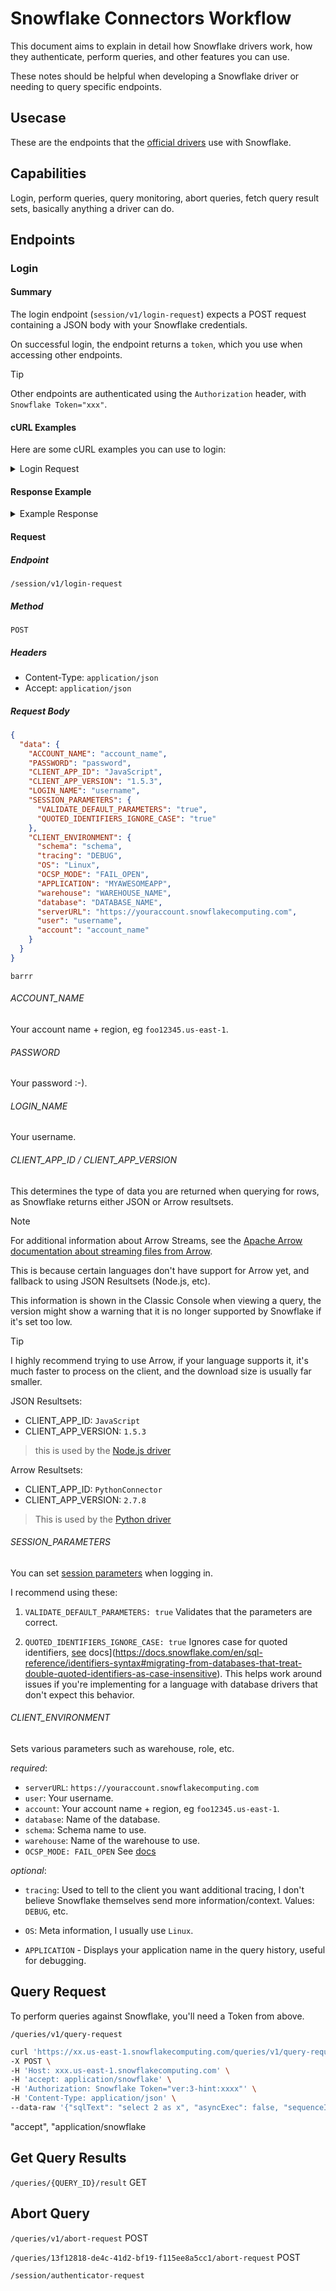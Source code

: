 # Snowflake Connectors Workflow

This document aims to explain in detail how Snowflake drivers work, how they authenticate, perform queries, and other features you can use.

These notes should be helpful when developing a Snowflake driver or needing to query specific endpoints.

## Usecase

These are the endpoints that the [official drivers](https://docs.snowflake.com/en/developer-guide/drivers) use with Snowflake.

## Capabilities

Login, perform queries, query monitoring, abort queries, fetch query result sets, basically anything a driver can do.

## Endpoints

### Login

#### Summary

The login endpoint (`session/v1/login-request`) expects a POST request containing a JSON body with your Snowflake credentials.

On successful login, the endpoint returns a `token`, which you use when accessing other endpoints.

> [!TIP]
> Other endpoints are authenticated using the `Authorization` header, with `Snowflake Token="xxx"`.

#### cURL Examples

Here are some cURL examples you can use to login:

<details>
<summary>Login Request</summary>

```bash
curl 'https://xxx.us-east-1.snowflakecomputing.com/session/v1/login-request' \
-X POST \
-H 'Host: xxx.us-east-1.snowflakecomputing.com' \
-H 'Accept: application/json' \
-H 'Content-Type: application/json' \
--data-raw '{
  "data": {
    "ACCOUNT_NAME": "xxx.us-east-1",
    "PASSWORD": "xxx",
    "CLIENT_APP_ID": "JavaScript",
    "CLIENT_APP_VERSION": "1.5.3",
    "LOGIN_NAME": "yourusername",
    "SESSION_PARAMETERS": {
      "VALIDATE_DEFAULT_PARAMETERS": "true",
      "QUOTED_IDENTIFIERS_IGNORE_CASE": "true"
    },
    "CLIENT_ENVIRONMENT": {
      "schema": "yourschema",
      "tracing": "DEBUG",
      "OS": "Linux",
      "OCSP_MODE": "FAIL_OPEN",
      "APPLICATION": "MYAWESOMEAPP",
      "warehouse": "yourwarehouse",
      "database": "yourdatabase",
      "serverURL": "https://xxx.us-east-1.snowflakecomputing.com",
      "user": "yourusername",
      "account": "xxx.us-east-1"
    }
  }
}
'
```

</details>

#### Response Example

<details>
<summary>Example Response</summary>

Valid response:

```json
{
  "data": {
    "masterToken": "ver:3-hint:xxx",
    "token": "ver:3-hint:xxx",
    "validityInSeconds": 3600,
    "masterValidityInSeconds": 14400,
    "displayUserName": "My User",
    "serverVersion": "7.44.2",
    "firstLogin": false,
    "remMeToken": null,
    "remMeValidityInSeconds": 0,
    "healthCheckInterval": 45,
    "newClientForUpgrade": null,
    "sessionId": 111111111111111,
    "parameters": [
      {
        "name": "TIMESTAMP_OUTPUT_FORMAT",
        "value": "YYYY-MM-DD HH24:MI:SS.FF3 TZHTZM"
      },
      {
        "name": "CLIENT_PREFETCH_THREADS",
        "value": 4
      },
      {
        "name": "JS_TREAT_INTEGER_AS_BIGINT",
        "value": false
      },
      {
        "name": "TIME_OUTPUT_FORMAT",
        "value": "HH24:MI:SS"
      },
      {
        "name": "CLIENT_RESULT_CHUNK_SIZE",
        "value": 160
      },
      {
        "name": "TIMESTAMP_TZ_OUTPUT_FORMAT",
        "value": ""
      },
      {
        "name": "CLIENT_SESSION_KEEP_ALIVE",
        "value": false
      },
      {
        "name": "CLIENT_OUT_OF_BAND_TELEMETRY_ENABLED",
        "value": false
      },
      {
        "name": "CLIENT_METADATA_USE_SESSION_DATABASE",
        "value": false
      },
      {
        "name": "QUERY_CONTEXT_CACHE_SIZE",
        "value": 5
      },
      {
        "name": "ENABLE_STAGE_S3_PRIVATELINK_FOR_US_EAST_1",
        "value": false
      },
      {
        "name": "TIMESTAMP_NTZ_OUTPUT_FORMAT",
        "value": "YYYY-MM-DD HH24:MI:SS.FF3"
      },
      {
        "name": "CLIENT_RESULT_PREFETCH_THREADS",
        "value": 1
      },
      {
        "name": "CLIENT_METADATA_REQUEST_USE_CONNECTION_CTX",
        "value": false
      },
      {
        "name": "CLIENT_HONOR_CLIENT_TZ_FOR_TIMESTAMP_NTZ",
        "value": true
      },
      {
        "name": "CLIENT_MEMORY_LIMIT",
        "value": 1536
      },
      {
        "name": "CLIENT_TIMESTAMP_TYPE_MAPPING",
        "value": "TIMESTAMP_LTZ"
      },
      {
        "name": "TIMEZONE",
        "value": "UTC"
      },
      {
        "name": "CLIENT_RESULT_PREFETCH_SLOTS",
        "value": 2
      },
      {
        "name": "CLIENT_TELEMETRY_ENABLED",
        "value": true
      },
      {
        "name": "CLIENT_USE_V1_QUERY_API",
        "value": true
      },
      {
        "name": "CLIENT_DISABLE_INCIDENTS",
        "value": true
      },
      {
        "name": "CLIENT_RESULT_COLUMN_CASE_INSENSITIVE",
        "value": false
      },
      {
        "name": "BINARY_OUTPUT_FORMAT",
        "value": "HEX"
      },
      {
        "name": "CSV_TIMESTAMP_FORMAT",
        "value": ""
      },
      {
        "name": "CLIENT_ENABLE_LOG_INFO_STATEMENT_PARAMETERS",
        "value": false
      },
      {
        "name": "JS_DRIVER_DISABLE_OCSP_FOR_NON_SF_ENDPOINTS",
        "value": false
      },
      {
        "name": "CLIENT_TELEMETRY_SESSIONLESS_ENABLED",
        "value": true
      },
      {
        "name": "CLIENT_CONSENT_CACHE_ID_TOKEN",
        "value": false
      },
      {
        "name": "CLIENT_FORCE_PROTECT_ID_TOKEN",
        "value": true
      },
      {
        "name": "DATE_OUTPUT_FORMAT",
        "value": "YYYY-MM-DD"
      },
      {
        "name": "CLIENT_STAGE_ARRAY_BINDING_THRESHOLD",
        "value": 65280
      },
      {
        "name": "CLIENT_SESSION_KEEP_ALIVE_HEARTBEAT_FREQUENCY",
        "value": 3600
      },
      {
        "name": "AUTOCOMMIT",
        "value": true
      },
      {
        "name": "CLIENT_SESSION_CLONE",
        "value": false
      },
      {
        "name": "TIMESTAMP_LTZ_OUTPUT_FORMAT",
        "value": ""
      }
    ],
    "sessionInfo": {
      "databaseName": null,
      "schemaName": null,
      "warehouseName": "XXX",
      "roleName": "YYY"
    },
    "idToken": null,
    "idTokenValidityInSeconds": 0,
    "responseData": null,
    "mfaToken": null,
    "mfaTokenValidityInSeconds": 0
  },
  "code": null,
  "message": null,
  "success": true
}
```

</details>

#### Request

##### Endpoint

`/session/v1/login-request`

##### Method

 `POST`

##### Headers

- Content-Type: `application/json`
- Accept: `application/json`

##### Request Body

```json
{
  "data": {
    "ACCOUNT_NAME": "account_name",
    "PASSWORD": "password",
    "CLIENT_APP_ID": "JavaScript",
    "CLIENT_APP_VERSION": "1.5.3",
    "LOGIN_NAME": "username",
    "SESSION_PARAMETERS": {
      "VALIDATE_DEFAULT_PARAMETERS": "true",
      "QUOTED_IDENTIFIERS_IGNORE_CASE": "true"
    },
    "CLIENT_ENVIRONMENT": {
      "schema": "schema",
      "tracing": "DEBUG",
      "OS": "Linux",
      "OCSP_MODE": "FAIL_OPEN",
      "APPLICATION": "MYAWESOMEAPP",
      "warehouse": "WAREHOUSE_NAME",
      "database": "DATABASE_NAME",
      "serverURL": "https://youraccount.snowflakecomputing.com",
      "user": "username",
      "account": "account_name"
    }
  }
}
```

```
barrr
```

###### ACCOUNT_NAME

Your account name + region, eg `foo12345.us-east-1`.

###### PASSWORD

Your password :-).

###### LOGIN_NAME

Your username.

###### CLIENT_APP_ID / CLIENT_APP_VERSION

This determines the type of data you are returned when querying for rows, as Snowflake returns either JSON or Arrow resultsets.

> [!NOTE]
> For additional information about Arrow Streams, see the [Apache Arrow documentation about streaming files from Arrow](https://arrow.apache.org/docs/python/ipc.html).

This is because certain languages don't have support for Arrow yet, and fallback to using JSON Resultsets (Node.js, etc).

This information is shown in the Classic Console when viewing a query, the version might show a warning that it is no longer supported by Snowflake if it's set too low.

> [!TIP]
> I highly recommend trying to use Arrow, if your language supports it, it's much faster to process on the client, and the download size is usually far smaller.

JSON Resultsets:

- CLIENT_APP_ID: `JavaScript`
- CLIENT_APP_VERSION: `1.5.3`

> this is used by the [Node.js driver](https://docs.snowflake.com/en/developer-guide/node-js/nodejs-driver)

Arrow Resultsets:

- CLIENT_APP_ID: `PythonConnector`
- CLIENT_APP_VERSION: `2.7.8`

> This is used by the [Python driver](https://github.com/snowflakedb/snowflake-connector-python)

###### SESSION_PARAMETERS

You can set [session parameters](https://docs.snowflake.com/en/sql-reference/parameters) when logging in.

I recommend using these:

1. `VALIDATE_DEFAULT_PARAMETERS: true`
Validates that the parameters are correct.

2. `QUOTED_IDENTIFIERS_IGNORE_CASE: true`
Ignores case for quoted identifiers, [see](https://docs.snowflake.com/en/sql-reference/identifiers-syntax#migrating-from-databases-that-treat-double-quoted-identifiers-as-case-insensitive) docs](<https://docs.snowflake.com/en/sql-reference/identifiers-syntax#migrating-from-databases-that-treat-double-quoted-identifiers-as-case-insensitive>). This helps work around issues if you're implementing for a language with database drivers that don't expect this behavior.

###### CLIENT_ENVIRONMENT

Sets various parameters such as warehouse, role, etc.

*required*:

- `serverURL`: `https://youraccount.snowflakecomputing.com`
- `user`: Your username.
- `account`: Your account name + region, eg `foo12345.us-east-1`.
- `database`: Name of the database.
- `schema`: Schema name to use.
- `warehouse`: Name of the warehouse to use.
- `OCSP_MODE: FAIL_OPEN` See [docs](https://docs.snowflake.com/en/user-guide/ocsp)

*optional*:

- `tracing`: Used to tell to the client you want additional tracing, I don't believe Snowflake themselves send more information/context. Values: `DEBUG`, etc.

- `OS`: Meta information, I usually use `Linux`.
- `APPLICATION` - Displays your application name in the query history, useful for debugging.

## Query Request

To perform queries against Snowflake, you'll need a Token from above.

`/queries/v1/query-request`

```sh
curl 'https://xx.us-east-1.snowflakecomputing.com/queries/v1/query-request' \
-X POST \
-H 'Host: xxx.us-east-1.snowflakecomputing.com' \
-H 'accept: application/snowflake' \
-H 'Authorization: Snowflake Token="ver:3-hint:xxxx"' \
-H 'Content-Type: application/json' \
--data-raw '{"sqlText": "select 2 as x", "asyncExec": false, "sequenceId": 0, "parameters": {}}'
```

"accept", "application/snowflake

## Get Query Results

`/queries/{QUERY_ID}/result` GET

## Abort Query

`/queries/v1/abort-request` POST

`/queries/13f12818-de4c-41d2-bf19-f115ee8a5cc1/abort-request` POST

`/session/authenticator-request`
